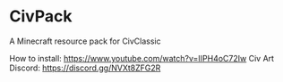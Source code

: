 # CivPack
A Minecraft resource pack for CivClassic

How to install: https://www.youtube.com/watch?v=IIPH4oC72Iw
Civ Art Discord: https://discord.gg/NVXt8ZFG2R
